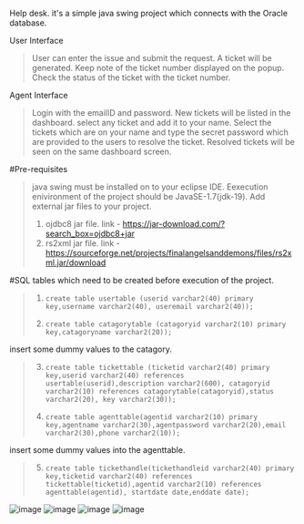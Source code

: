 Help desk.
it's a simple java swing project which connects with the Oracle database.

User Interface
>User can enter the issue and submit the request.
>A ticket will be generated. Keep note of the ticket number displayed on the popup.
>Check the status of the ticket with the ticket number.

Agent Interface
>Login with the emailID and password.
>New tickets will be listed in the dashboard. select any ticket and add it to your name.
>Select the tickets which are on your name and type the secret password which are provided to the users to resolve the ticket.
>Resolved tickets will be seen on the same dashboard screen.

#Pre-requisites
>java swing must be installed on to your eclipse IDE.
>Eexecution enivironment of the project should be JavaSE-1.7(jdk-19).
>Add external jar files to your project.
> 1. ojdbc8 jar file. link - https://jar-download.com/?search_box=ojdbc8+jar
> 2. rs2xml jar file. link - https://sourceforge.net/projects/finalangelsanddemons/files/rs2xml.jar/download

#SQL tables which need to be created before execution of the project.
>1.     create table usertable (userid varchar2(40) primary key,username varchar2(40), useremail varchar2(40));
>2.     create table catagorytable (catagoryid varchar2(10) primary key,catagoryname varchar2(20));
  insert some dummy values to the catagory.
>3.     create table tickettable (ticketid varchar2(40) primary key,userid varchar2(40) references usertable(userid),description varchar2(600), catagoryid varchar2(10) references catagorytable(catagoryid),status varchar2(20), key varchar2(30));
>4.     create table agenttable(agentid varchar2(10) primary key,agentname varchar2(30),agentpassword varchar2(20),email varchar2(30),phone varchar2(10));
  insert some dummy values into the agenttable.
>5.     create table tickethandle(tickethandleid varchar2(40) primary key,ticketid varchar2(40) references tickettable(ticketid),agentid varchar2(10) references agenttable(agentid), startdate date,enddate date);
![image](https://user-images.githubusercontent.com/72742730/229422546-8a09993f-d3b2-46ba-8797-761354d3e94f.png)
![image](https://user-images.githubusercontent.com/72742730/229422681-8979756a-21e9-4628-ad88-c96516123487.png)
![image](https://user-images.githubusercontent.com/72742730/229422812-48d7388f-3d67-4688-8c44-ad7cdfe8195f.png)
![image](https://user-images.githubusercontent.com/72742730/229423046-46fe11c4-7442-4264-8110-af52c18ad7d6.png)

